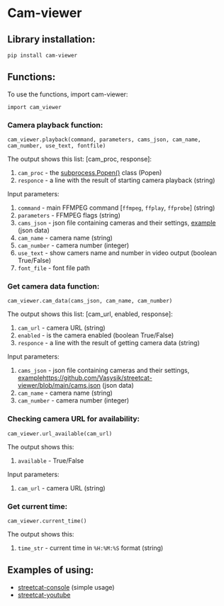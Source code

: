 # Cam-viewer
## Library installation:
```
pip install cam-viewer
```
## Functions:
To use the functions, import cam-viewer:
```
import cam_viewer
```
### Camera playback function:
```
cam_viewer.playback(command, parameters, cams_json, cam_name, cam_number, use_text, fontfile)
```
The output shows this list: [cam_proc, response]:
  1) ```cam_proc``` - the [subprocess.Popen()](https://docs.python.org/3/library/subprocess.html#subprocess.Popen) class (Popen)
  2) ```responce``` - a line with the result of starting camera playback (string)

Input parameters:
  1) ```command``` - main FFMPEG command [```ffmpeg```, ```ffplay```, ```ffprobe```] (string)
  2) ```parameters``` - FFMPEG flags (string)
  3) ```cams_json``` - json file containing cameras and their settings, [example](https://github.com/Vasysik/streetcat-viewer/blob/main/cams.json) (json data)
  4) ```cam_name``` - camera name (string)
  5) ```cam_number``` - camera number (integer)
  6) ```use_text``` - show camers name and number in video output (boolean True/False)
  7) ```font_file``` - font file path

### Get camera data function:
```
cam_viewer.cam_data(cams_json, cam_name, cam_number)
```
The output shows this list: [cam_url, enabled, response]:
  1) ```cam_url``` - camera URL (string)
  2) ```enabled``` - is the camera enabled (boolean True/False)
  3) ```responce``` - a line with the result of getting camera data (string)

Input parameters:
  1) ```cams_json``` - json file containing cameras and their settings, [example](https://github.com/Vasysik/streetcat-viewer/blob/main/cams.json)https://github.com/Vasysik/streetcat-viewer/blob/main/cams.json (json data)
  2) ```cam_name``` - camera name (string)
  3) ```cam_number``` - camera number (integer)

### Checking camera URL for availability:
```
cam_viewer.url_available(cam_url)
```
The output shows this: 
  1) ```available``` - True/False

Input parameters:
  1) ```cam_url``` - camera URL (string)

### Get current time:
```
cam_viewer.current_time()
```
The output shows this: 
  1) ```time_str``` - current time in ```%H:%M:%S``` format (string)

## Examples of using:
- [streetcat-console](https://github.com/Vasysik/streetcat-console) (simple usage)
- [streetcat-youtube](https://github.com/Vasysik/streetcat-youtube)
